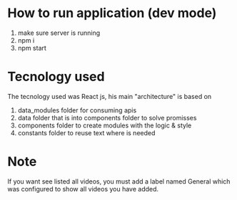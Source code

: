 # How to run application (dev mode)

1. make sure server is running
2. npm i
3. npm start

# Tecnology used

The tecnology used was React js, his main "architecture" is based on

1. data_modules folder for consuming apis
2. data folder that is into components folder to solve promisses
3. components folder to create modules with the logic & style
4. constants folder to reuse text where is needed

# Note

If you want see listed all videos, you must add a label named General which was configured to show all videos you have added.
